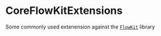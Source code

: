 # CoreFlowKitExtensions

Some commonly used extenension against the [`FlowKit`](https://github.com/malcommac/FlowKit) library
